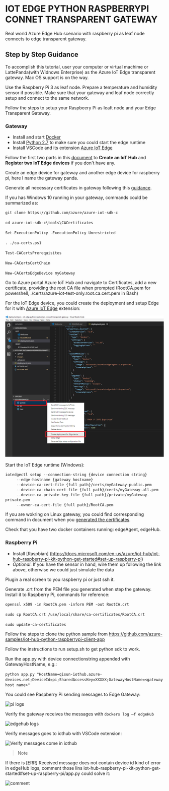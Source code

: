 # IOT EDGE PYTHON RASPBERRYPI CONNET TRANSPARENT GATEWAY

Real world Azure Edge Hub scenario with raspberry pi as leaf node connects to edge transparent gateway.

## Step by Step Guidance

To accomplish this tutorial, user your computer or virtual machime or LattePanda(with Widnows Enterprise) as the Azure IoT Edge transparent gateway.
Mac OS support is on the way.

Use the Raspberry Pi 3 as leaf node. Prepare a temperature and humidity sensor if possible.
Make sure that your gateway and leaf node correctly setup and connect to the same network.

Follow the steps to setup your Raspbeery Pi as leaft node and your Edge Transparent Gateway.

### Gateway

- Install and start [Docker](https://www.docker.com/)
- Install [Python 2.7](https://www.python.org/downloads/) to make sure you could start the edge runtime
- Install VSCode and its extension [Azure IoT Edge](https://marketplace.visualstudio.com/items?itemName=vsciot-vscode.azure-iot-edge)

Follow the first two parts in this [document](https://docs.microsoft.com/en-us/azure/iot-edge/tutorial-simulate-device-windows) to **Create an IoT Hub** and **Register two IoT Edge devices** if you don't have any.

Create an edge device for gateway and another edge device for raspberry pi, here I name the gateway panda.

Generate all necessary certificates in gateway following this [guidance](https://docs.microsoft.com/en-us/azure/iot-edge/how-to-create-transparent-gateway).

If you has Windows 10 running in your gateway, commands could be summarized as:

```
git clone https://github.com/azure/azure-iot-sdk-c 
 
cd azure-iot-sdk-c\tools\CACertificates

Set-ExecutionPolicy -ExecutionPolicy Unrestricted

. ./ca-certs.ps1 
 
Test-CACertsPrerequisites 
 
New-CACertsCertChain 
 
New-CACertsEdgeDevice myGateway
```

Go to Azure portal Azure IoT Hub and navigate to Certificates, add a new certificate, providing the root CA file when prompted (RootCA.pem  for powershell, ./certs/azure-iot-test-only.root.ca.cert.pem in Bash) 

For the IoT Edge device, you could create the deployment and setup Edge for it with [Azure IoT Edge](https://marketplace.visualstudio.com/items?itemName=vsciot-vscode.azure-iot-edge) extension:

![Azure IoT Edge Extension](./images/deploy.png)

Start the IoT Edge runtime (Windows):
```
iotedgectl setup --connection-string {device connection string}
     --edge-hostname {gateway hostname}
     --device-ca-cert-file {full path}/certs/myGateway-public.pem
     --device-ca-chain-cert-file {full path}/certs/myGateway-all.pem
     --device-ca-private-key-file {full path}/private/myGateway-private.pem
     --owner-ca-cert-file {full path}/RootCA.pem
```
If you are wokring on Linux gateway, you could find corresponding command in document when you [generated the certificates](https://docs.microsoft.com/en-us/azure/iot-edge/how-to-create-transparent-gateway).

Check that you have two docker containers running: edgeAgent, edgeHub.

### Raspberry Pi
- Install [Raspbian] (https://docs.microsoft.com/en-us/azure/iot-hub/iot-hub-raspberry-pi-kit-python-get-started#set-up-raspberry-pi)
- *Optional*: If you have the sensor in hand, wire them up following the link above, otherwise we could just simulate the data

Plugin a real screen to you raspberry pi or just ssh it.

Generate .crt from the PEM file you generated when step the gateway. Install it to Raspberry Pi, commands for reference:
```
openssl x509 -in RootCA.pem -inform PEM -out RootCA.crt 
 
sudo cp RootCA.crt /use/local/share/ca-certificates/RootCA.crt 
 
sudo update-ca-certificates 
```

Follow the steps to clone the python sample from https://github.com/azure-samples/iot-hub-python-raspberrypi-client-app 

Follow the instructions to run setup.sh to get python sdk to work.
 
Run the app.py with device connectionstring appended with GatewayHostName, e.g.:

```python app.py "HostName=qisun-iothub.azure-devices.net;DeviceId=pi;SharedAccessKey=XXXXX;GatewayHostName=<gateway host name>"```

You could see Raspberry Pi sending messages to Edge Gateway:

![pi logs](./images/pi.png)

Verify the gateway receives the messages with ```dockers log –f edgeHub```

![edgehub logs](./images/edgehublogs.png)

Verify messages goes to iothub with VSCode extension:

![Verify messages come in iothub](./images/verify.png)

>Note

If there is [ERR] Received message does not contain device id kind of error in edgeHub logs, comment those lins iot-hub-raspberry-pi-kit-python-get-started#set-up-raspberry-pi/app.py could solve it:

![comment](./images/comment.png)



